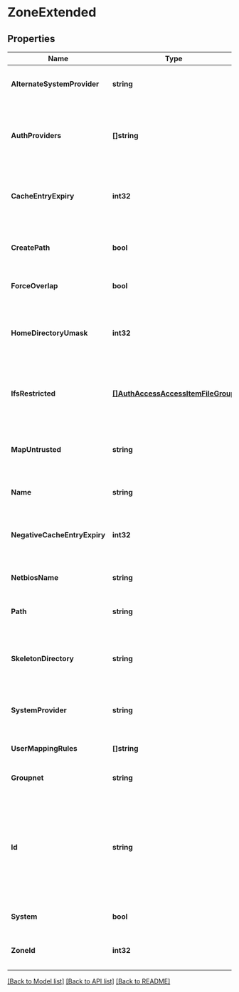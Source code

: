# ZoneExtended

## Properties
Name | Type | Description | Notes
------------ | ------------- | ------------- | -------------
**AlternateSystemProvider** | **string** | Specifies an alternate system provider. | [optional] [default to null]
**AuthProviders** | **[]string** | Specifies the list of authentication providers available on this access zone. | [optional] [default to null]
**CacheEntryExpiry** | **int32** | Specifies amount of time in seconds to cache a user/group. | [optional] [default to null]
**CreatePath** | **bool** | Determines if a path is created when a path does not exist. | [optional] [default to null]
**ForceOverlap** | **bool** | Allow for overlapping base path. | [optional] [default to null]
**HomeDirectoryUmask** | **int32** | Specifies the permissions set on automatically created user home directories. | [optional] [default to null]
**IfsRestricted** | [**[]AuthAccessAccessItemFileGroup**](AuthAccessAccessItemFileGroup.md) | Specifies a list of users and groups that have read and write access to /ifs. | [optional] [default to null]
**MapUntrusted** | **string** | Maps untrusted domains to this NetBIOS domain during authentication. | [optional] [default to null]
**Name** | **string** | Specifies the access zone name. | [optional] [default to null]
**NegativeCacheEntryExpiry** | **int32** | Specifies number of seconds the negative cache entry is valid. | [optional] [default to null]
**NetbiosName** | **string** | Specifies the NetBIOS name. | [optional] [default to null]
**Path** | **string** | Specifies the access zone base directory path. | [optional] [default to null]
**SkeletonDirectory** | **string** | Specifies the skeleton directory that is used for user home directories. | [optional] [default to null]
**SystemProvider** | **string** | Specifies the system provider for the access zone. | [optional] [default to null]
**UserMappingRules** | **[]string** | Specifies the current ID mapping rules. | [optional] [default to null]
**Groupnet** | **string** | Groupnet identitier | [optional] [default to null]
**Id** | **string** | Specifies the system-assigned ID for the access zone. This value is returned when an access zone is created through the POST method | [optional] [default to null]
**System** | **bool** | True if the access zone is built-in. | [optional] [default to null]
**ZoneId** | **int32** | Specifies the access zone ID on the system. | [optional] [default to null]

[[Back to Model list]](../README.md#documentation-for-models) [[Back to API list]](../README.md#documentation-for-api-endpoints) [[Back to README]](../README.md)


